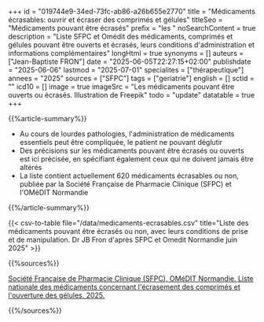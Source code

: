 +++
id = "019744e9-34ed-73fc-ab86-a26b655e2770"
title = "Médicaments écrasables: ouvrir et écraser des comprimés et gélules"
titleSeo = "Médicaments pouvant être écrasés"
prefix = "les "
noSearchContent = true
description = "Liste SFPC et Omédit des médicaments, comprimés et gélules pouvant être ouverts et écrasés, leurs conditions d'administration et informations complémentaires"
longHtml = true
synonyms = []
auteurs = ["Jean-Baptiste FRON"]
date = "2025-06-05T22:27:15+02:00"
publishdate = "2025-06-06"
lastmod = "2025-07-01"
specialites = ["thérapeutique"]
annees = "2025"
sources = ["SFPC"]
tags = ["geriatrie"]
english = []
sctid = ""
icd10 = []
image = true
imageSrc = "Les médicaments pouvant être ouverts ou écrasés. Illustration de Freepik"
todo = "update"
datatable = true
+++

{{%article-summary%}}

- Au cours de lourdes pathologies, l'administration de médicaments essentiels peut être compliquée, le patient ne pouvant déglutir
- Des précisions sur les médicaments pouvant être écrasés ou ouverts est ici précisée, en spécifiant également ceux qui ne doivent jamais être altérés
- La liste contient actuellement 620 médicaments écrasables ou non, publiée par la Société Française de Pharmacie Clinique (SFPC) et l'OMéDIT Normandie

{{%/article-summary%}}

{{< csv-to-table file="/data/medicaments-ecrasables.csv" title="Liste des médicaments pouvant être écrasés ou non, avec leurs conditions de prise et de manipulation. Dr JB Fron d'après SFPC et Omedit Normandie juin 2025" >}}

{{%sources%}}

[Société Française de Pharmacie Clinique (SFPC), OMéDIT Normandie. Liste nationale des médicaments concernant l'écrasement des comprimés et l'ouverture des gélules. 2025.](https://www.omedit-normandie.fr/boite-a-outils/bon-usage/liste-des-medicaments-ecrasables/liste-des-medicaments-ecrasables,3184,3511.html)

{{%/sources%}}
